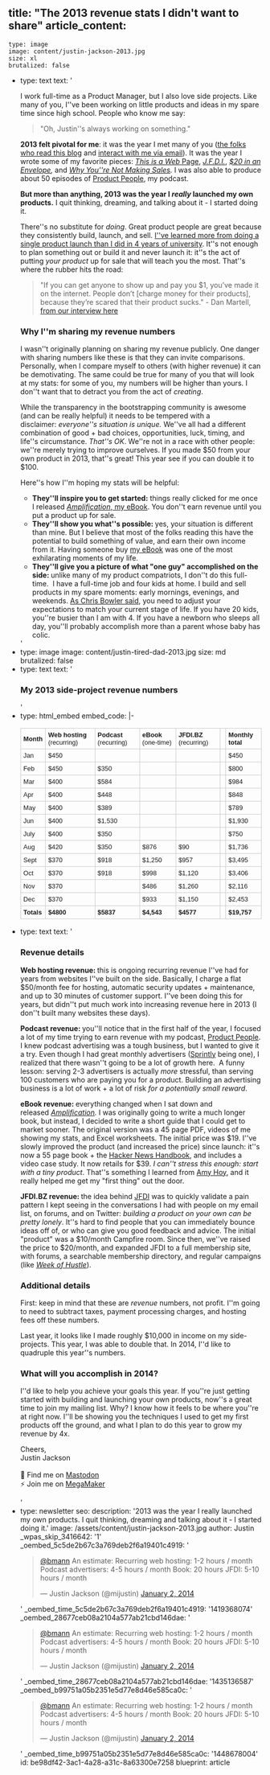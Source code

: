 title: "The 2013 revenue stats I didn't want to share"
article_content:
  -
    type: image
    image: content/justin-jackson-2013.jpg
    size: xl
    brutalized: false
  -
    type: text
    text: '<p>I work full-time as a Product Manager, but I also love side projects. Like many of you, I''ve been working on little products and ideas in my spare time since high school. People who know me say:</p><blockquote><p>"Oh, Justin''s always working on something."</p></blockquote><p><strong>2013 felt pivotal for me</strong>: it was the year I met many of you (<a href="http://justinjackson.ca">the folks who read this blog</a>&nbsp;and <a href="http://justinjackson.ca/newsletter">interact with me via email</a>). It was the year I wrote some of my favorite pieces:&nbsp;<a href="http://justinjackson.ca/words.html"><em>This is a Web</em> Page</a>,&nbsp;<a href="http://justinjackson.ca/jfdi.html"><em>J.F.D.I.</em></a>, <i><a href="http://justinjackson.ca/why-you-need-a-week-of-hustle/">$20 in an Envelope</a>,&nbsp;</i>and&nbsp;<em><a href="http://justinjackson.ca/sales/">Why You''re Not Making Sales</a>.</em> I was also able to produce about 50 episodes of <a href="https://www.productpeople.tv">Product People</a>, my podcast.</p><p><strong>But more than anything, 2013 was the year I <em>really</em>&nbsp;launched my own products.</strong> I quit thinking, dreaming, and talking about it - I started doing it.</p><p>There''s no substitute for&nbsp;<em>doing</em>. Great product people are great because they consistently build, launch, and sell. <a href="https://twitter.com/mijustin/status/418169996120846336">I''ve learned more from doing a single product launch than I did in 4 years of university</a>. It''s not enough to plan something out or build it and never launch it: it''s the act of putting <em>your product</em>&nbsp;up for sale that will teach you the most. That''s where the rubber hits the road:</p><blockquote><p>"If you can get anyone to show up and pay you $1, you’ve made it on the internet.&nbsp;People don’t [charge money for their products], because they’re scared that their product sucks." - Dan Martell, <a href="https://www.productpeople.tv/2013/06/12/ep30-dan-martells-story-from-rehab-to-san-francisco/">from our interview here</a></p></blockquote><h3>Why I''m sharing my revenue numbers</h3><p>I wasn''t originally planning on sharing my revenue publicly. One danger with sharing numbers like these is that they can invite comparisons. Personally, when I compare myself to others (with higher revenue) it can be demotivating. The same could be true for many of you that will look at my stats: for some of you, my numbers will be higher than yours. I don''t want that to detract you from the act of&nbsp;<em>creating</em>.</p><p>While the transparency in the bootstrapping community is awesome (and can be really helpful) it needs to be tempered with a disclaimer:&nbsp;<em>everyone''s situation is unique.&nbsp;</em>We''ve all had a different combination of good + bad choices, opportunities, luck, timing, and life''s circumstance.&nbsp;<em>That''s OK</em>. We''re not in a race with other people: we''re merely trying to improve ourselves. If you made $50 from your own product in 2013, that''s great! This year see if you can double it to $100.</p><p>Here''s how I''m hoping my stats will be helpful:</p><ul><li><strong>They''ll inspire you to get started:</strong> things really clicked for me once I released <a href="https://gumroad.com/l/amplification"><em>Amplification</em>, my eBook</a>. You don''t earn revenue until you put a product up for sale.</li><li><strong>They''ll show you what''s possible:&nbsp;</strong>yes, your situation is different than mine. But I believe that most of the folks reading this have the potential to build something of value, and earn their own income from it. Having someone buy&nbsp;<a href="https://gumroad.com/l/amplification">my eBook</a>&nbsp;was one of the most exhilarating moments of my life.</li><li><strong>They''ll give you a picture of what "one guy" accomplished on the side:&nbsp;</strong>unlike many of my product compatriots, I don''t do this full-time. &nbsp;I have a full-time job and four kids at home.&nbsp;I build and sell products in my spare moments: early mornings, evenings, and weekends.&nbsp;<a href="http://log.chrisbowler.com/post/33834004619/overcoming-project-guilt">As Chris Bowler said</a>, you need to adjust your expectations to match your current stage of life. If you have 20 kids, you''re busier than I am with 4. If you have a newborn who sleeps all day, you''ll probably accomplish more than a parent whose baby has colic.</li></ul>'
  -
    type: image
    image: content/justin-tired-dad-2013.jpg
    size: md
    brutalized: false
  -
    type: text
    text: '<h3>My 2013 side-project revenue numbers</h3>'
  -
    type: html_embed
    embed_code: |-
      <table width="100%" cellspacing="0" cellpadding="5">
      <tbody>
      <tr>
      <td style="font-size: 0.8em; font-family: Arial, Helvetica, sans-serif; border: 1px #CCC solid; padding: 5px;"><strong>Month</strong></td>
      <td style="font-size: 0.8em; font-family: Arial, Helvetica, sans-serif; border: 1px #CCC solid; padding: 5px;"><strong>Web hosting</strong> (recurring)</td>
      <td style="font-size: 0.8em; font-family: Arial, Helvetica, sans-serif; border: 1px #CCC solid; padding: 5px;"><strong>Podcast</strong> (recurring)</td>
      <td style="font-size: 0.8em; font-family: Arial, Helvetica, sans-serif; border: 1px #CCC solid; padding: 5px;"><strong>eBook</strong> (one-time)</td>
      <td style="font-size: 0.8em; font-family: Arial, Helvetica, sans-serif; border: 1px #CCC solid; padding: 5px;"><strong>JFDI.BZ</strong> (recurring)</td>
      <td style="font-size: 0.8em; font-family: Arial, Helvetica, sans-serif; border: 1px #CCC solid; padding: 5px;"></td>
      <td style="font-size: 0.8em; font-family: Arial, Helvetica, sans-serif; border: 1px #CCC solid; padding: 5px;"><strong>Monthly total</strong></td>
      </tr>
      <tr>
      <td style="font-size: 0.8em; font-family: Arial, Helvetica, sans-serif; border: 1px #CCC solid; padding: 5px;">Jan</td>
      <td style="font-size: 0.8em; font-family: Arial, Helvetica, sans-serif; border: 1px #CCC solid; padding: 5px;">$450</td>
      <td style="font-size: 0.8em; font-family: Arial, Helvetica, sans-serif; border: 1px #CCC solid; padding: 5px;"></td>
      <td style="font-size: 0.8em; font-family: Arial, Helvetica, sans-serif; border: 1px #CCC solid; padding: 5px;"></td>
      <td style="font-size: 0.8em; font-family: Arial, Helvetica, sans-serif; border: 1px #CCC solid; padding: 5px;"></td>
      <td style="font-size: 0.8em; font-family: Arial, Helvetica, sans-serif; border: 1px #CCC solid; padding: 5px;"></td>
      <td style="font-size: 0.8em; font-family: Arial, Helvetica, sans-serif; border: 1px #CCC solid; padding: 5px;">$450</td>
      </tr>
      <tr>
      <td style="font-size: 0.8em; font-family: Arial, Helvetica, sans-serif; border: 1px #CCC solid; padding: 5px;">Feb</td>
      <td style="font-size: 0.8em; font-family: Arial, Helvetica, sans-serif; border: 1px #CCC solid; padding: 5px;">$450</td>
      <td style="font-size: 0.8em; font-family: Arial, Helvetica, sans-serif; border: 1px #CCC solid; padding: 5px;">$350</td>
      <td style="font-size: 0.8em; font-family: Arial, Helvetica, sans-serif; border: 1px #CCC solid; padding: 5px;"></td>
      <td style="font-size: 0.8em; font-family: Arial, Helvetica, sans-serif; border: 1px #CCC solid; padding: 5px;"></td>
      <td style="font-size: 0.8em; font-family: Arial, Helvetica, sans-serif; border: 1px #CCC solid; padding: 5px;"></td>
      <td style="font-size: 0.8em; font-family: Arial, Helvetica, sans-serif; border: 1px #CCC solid; padding: 5px;">$800</td>
      </tr>
      <tr>
      <td style="font-size: 0.8em; font-family: Arial, Helvetica, sans-serif; border: 1px #CCC solid; padding: 5px;">Mar</td>
      <td style="font-size: 0.8em; font-family: Arial, Helvetica, sans-serif; border: 1px #CCC solid; padding: 5px;">$400</td>
      <td style="font-size: 0.8em; font-family: Arial, Helvetica, sans-serif; border: 1px #CCC solid; padding: 5px;">$584</td>
      <td style="font-size: 0.8em; font-family: Arial, Helvetica, sans-serif; border: 1px #CCC solid; padding: 5px;"></td>
      <td style="font-size: 0.8em; font-family: Arial, Helvetica, sans-serif; border: 1px #CCC solid; padding: 5px;"></td>
      <td style="font-size: 0.8em; font-family: Arial, Helvetica, sans-serif; border: 1px #CCC solid; padding: 5px;"></td>
      <td style="font-size: 0.8em; font-family: Arial, Helvetica, sans-serif; border: 1px #CCC solid; padding: 5px;">$984</td>
      </tr>
      <tr>
      <td style="font-size: 0.8em; font-family: Arial, Helvetica, sans-serif; border: 1px #CCC solid; padding: 5px;">Apr</td>
      <td style="font-size: 0.8em; font-family: Arial, Helvetica, sans-serif; border: 1px #CCC solid; padding: 5px;">$400</td>
      <td style="font-size: 0.8em; font-family: Arial, Helvetica, sans-serif; border: 1px #CCC solid; padding: 5px;">$448</td>
      <td style="font-size: 0.8em; font-family: Arial, Helvetica, sans-serif; border: 1px #CCC solid; padding: 5px;"></td>
      <td style="font-size: 0.8em; font-family: Arial, Helvetica, sans-serif; border: 1px #CCC solid; padding: 5px;"></td>
      <td style="font-size: 0.8em; font-family: Arial, Helvetica, sans-serif; border: 1px #CCC solid; padding: 5px;"></td>
      <td style="font-size: 0.8em; font-family: Arial, Helvetica, sans-serif; border: 1px #CCC solid; padding: 5px;">$848</td>
      </tr>
      <tr>
      <td style="font-size: 0.8em; font-family: Arial, Helvetica, sans-serif; border: 1px #CCC solid; padding: 5px;">May</td>
      <td style="font-size: 0.8em; font-family: Arial, Helvetica, sans-serif; border: 1px #CCC solid; padding: 5px;">$400</td>
      <td style="font-size: 0.8em; font-family: Arial, Helvetica, sans-serif; border: 1px #CCC solid; padding: 5px;">$389</td>
      <td style="font-size: 0.8em; font-family: Arial, Helvetica, sans-serif; border: 1px #CCC solid; padding: 5px;"></td>
      <td style="font-size: 0.8em; font-family: Arial, Helvetica, sans-serif; border: 1px #CCC solid; padding: 5px;"></td>
      <td style="font-size: 0.8em; font-family: Arial, Helvetica, sans-serif; border: 1px #CCC solid; padding: 5px;"></td>
      <td style="font-size: 0.8em; font-family: Arial, Helvetica, sans-serif; border: 1px #CCC solid; padding: 5px;">$789</td>
      </tr>
      <tr>
      <td style="font-size: 0.8em; font-family: Arial, Helvetica, sans-serif; border: 1px #CCC solid; padding: 5px;">Jun</td>
      <td style="font-size: 0.8em; font-family: Arial, Helvetica, sans-serif; border: 1px #CCC solid; padding: 5px;">$400</td>
      <td style="font-size: 0.8em; font-family: Arial, Helvetica, sans-serif; border: 1px #CCC solid; padding: 5px;">$1,530</td>
      <td style="font-size: 0.8em; font-family: Arial, Helvetica, sans-serif; border: 1px #CCC solid; padding: 5px;"></td>
      <td style="font-size: 0.8em; font-family: Arial, Helvetica, sans-serif; border: 1px #CCC solid; padding: 5px;"></td>
      <td style="font-size: 0.8em; font-family: Arial, Helvetica, sans-serif; border: 1px #CCC solid; padding: 5px;"></td>
      <td style="font-size: 0.8em; font-family: Arial, Helvetica, sans-serif; border: 1px #CCC solid; padding: 5px;">$1,930</td>
      </tr>
      <tr>
      <td style="font-size: 0.8em; font-family: Arial, Helvetica, sans-serif; border: 1px #CCC solid; padding: 5px;">July</td>
      <td style="font-size: 0.8em; font-family: Arial, Helvetica, sans-serif; border: 1px #CCC solid; padding: 5px;">$400</td>
      <td style="font-size: 0.8em; font-family: Arial, Helvetica, sans-serif; border: 1px #CCC solid; padding: 5px;">$350</td>
      <td style="font-size: 0.8em; font-family: Arial, Helvetica, sans-serif; border: 1px #CCC solid; padding: 5px;"></td>
      <td style="font-size: 0.8em; font-family: Arial, Helvetica, sans-serif; border: 1px #CCC solid; padding: 5px;"></td>
      <td style="font-size: 0.8em; font-family: Arial, Helvetica, sans-serif; border: 1px #CCC solid; padding: 5px;"></td>
      <td style="font-size: 0.8em; font-family: Arial, Helvetica, sans-serif; border: 1px #CCC solid; padding: 5px;">$750</td>
      </tr>
      <tr>
      <td style="font-size: 0.8em; font-family: Arial, Helvetica, sans-serif; border: 1px #CCC solid; padding: 5px;">Aug</td>
      <td style="font-size: 0.8em; font-family: Arial, Helvetica, sans-serif; border: 1px #CCC solid; padding: 5px;">$420</td>
      <td style="font-size: 0.8em; font-family: Arial, Helvetica, sans-serif; border: 1px #CCC solid; padding: 5px;">$350</td>
      <td style="font-size: 0.8em; font-family: Arial, Helvetica, sans-serif; border: 1px #CCC solid; padding: 5px;">$876</td>
      <td style="font-size: 0.8em; font-family: Arial, Helvetica, sans-serif; border: 1px #CCC solid; padding: 5px;">$90</td>
      <td style="font-size: 0.8em; font-family: Arial, Helvetica, sans-serif; border: 1px #CCC solid; padding: 5px;"></td>
      <td style="font-size: 0.8em; font-family: Arial, Helvetica, sans-serif; border: 1px #CCC solid; padding: 5px;">$1,736</td>
      </tr>
      <tr>
      <td style="font-size: 0.8em; font-family: Arial, Helvetica, sans-serif; border: 1px #CCC solid; padding: 5px;">Sept</td>
      <td style="font-size: 0.8em; font-family: Arial, Helvetica, sans-serif; border: 1px #CCC solid; padding: 5px;">$370</td>
      <td style="font-size: 0.8em; font-family: Arial, Helvetica, sans-serif; border: 1px #CCC solid; padding: 5px;">$918</td>
      <td style="font-size: 0.8em; font-family: Arial, Helvetica, sans-serif; border: 1px #CCC solid; padding: 5px;">$1,250</td>
      <td style="font-size: 0.8em; font-family: Arial, Helvetica, sans-serif; border: 1px #CCC solid; padding: 5px;">$957</td>
      <td style="font-size: 0.8em; font-family: Arial, Helvetica, sans-serif; border: 1px #CCC solid; padding: 5px;"></td>
      <td style="font-size: 0.8em; font-family: Arial, Helvetica, sans-serif; border: 1px #CCC solid; padding: 5px;">$3,495</td>
      </tr>
      <tr>
      <td style="font-size: 0.8em; font-family: Arial, Helvetica, sans-serif; border: 1px #CCC solid; padding: 5px;">Oct</td>
      <td style="font-size: 0.8em; font-family: Arial, Helvetica, sans-serif; border: 1px #CCC solid; padding: 5px;">$370</td>
      <td style="font-size: 0.8em; font-family: Arial, Helvetica, sans-serif; border: 1px #CCC solid; padding: 5px;">$918</td>
      <td style="font-size: 0.8em; font-family: Arial, Helvetica, sans-serif; border: 1px #CCC solid; padding: 5px;">$998</td>
      <td style="font-size: 0.8em; font-family: Arial, Helvetica, sans-serif; border: 1px #CCC solid; padding: 5px;">$1,120</td>
      <td style="font-size: 0.8em; font-family: Arial, Helvetica, sans-serif; border: 1px #CCC solid; padding: 5px;"></td>
      <td style="font-size: 0.8em; font-family: Arial, Helvetica, sans-serif; border: 1px #CCC solid; padding: 5px;">$3,406</td>
      </tr>
      <tr>
      <td style="font-size: 0.8em; font-family: Arial, Helvetica, sans-serif; border: 1px #CCC solid; padding: 5px;">Nov</td>
      <td style="font-size: 0.8em; font-family: Arial, Helvetica, sans-serif; border: 1px #CCC solid; padding: 5px;">$370</td>
      <td style="font-size: 0.8em; font-family: Arial, Helvetica, sans-serif; border: 1px #CCC solid; padding: 5px;"></td>
      <td style="font-size: 0.8em; font-family: Arial, Helvetica, sans-serif; border: 1px #CCC solid; padding: 5px;">$486</td>
      <td style="font-size: 0.8em; font-family: Arial, Helvetica, sans-serif; border: 1px #CCC solid; padding: 5px;">$1,260</td>
      <td style="font-size: 0.8em; font-family: Arial, Helvetica, sans-serif; border: 1px #CCC solid; padding: 5px;"></td>
      <td style="font-size: 0.8em; font-family: Arial, Helvetica, sans-serif; border: 1px #CCC solid; padding: 5px;">$2,116</td>
      </tr>
      <tr>
      <td style="font-size: 0.8em; font-family: Arial, Helvetica, sans-serif; border: 1px #CCC solid; padding: 5px;">Dec</td>
      <td style="font-size: 0.8em; font-family: Arial, Helvetica, sans-serif; border: 1px #CCC solid; padding: 5px;">$370</td>
      <td style="font-size: 0.8em; font-family: Arial, Helvetica, sans-serif; border: 1px #CCC solid; padding: 5px;"></td>
      <td style="font-size: 0.8em; font-family: Arial, Helvetica, sans-serif; border: 1px #CCC solid; padding: 5px;">$933</td>
      <td style="font-size: 0.8em; font-family: Arial, Helvetica, sans-serif; border: 1px #CCC solid; padding: 5px;">$1,150</td>
      <td style="font-size: 0.8em; font-family: Arial, Helvetica, sans-serif; border: 1px #CCC solid; padding: 5px;"></td>
      <td style="font-size: 0.8em; font-family: Arial, Helvetica, sans-serif; border: 1px #CCC solid; padding: 5px;">$2,453</td>
      </tr>
      <tr>
      <td style="font-size: 0.8em; font-family: Arial, Helvetica, sans-serif; border: 1px #CCC solid; padding: 5px;"><strong>Totals</strong></td>
      <td style="font-size: 0.8em; font-family: Arial, Helvetica, sans-serif; border: 1px #CCC solid; padding: 5px;"><strong>$4800</strong></td>
      <td style="font-size: 0.8em; font-family: Arial, Helvetica, sans-serif; border: 1px #CCC solid; padding: 5px;"><strong>$5837</strong></td>
      <td style="font-size: 0.8em; font-family: Arial, Helvetica, sans-serif; border: 1px #CCC solid; padding: 5px;"><strong>$4,543</strong></td>
      <td style="font-size: 0.8em; font-family: Arial, Helvetica, sans-serif; border: 1px #CCC solid; padding: 5px;"><strong>$4577</strong></td>
      <td style="font-size: 0.8em; font-family: Arial, Helvetica, sans-serif; border: 1px #CCC solid; padding: 5px;"></td>
      <td style="font-size: 0.8em; font-family: Arial, Helvetica, sans-serif; border: 1px #CCC solid; padding: 5px;"><strong>$19,757</strong></td>
      </tr>
      </tbody>
      </table>
  -
    type: text
    text: '<h3>Revenue details</h3><p><strong>Web hosting revenue:&nbsp;</strong>this is ongoing recurring revenue I''ve had for years from websites I''ve built on the side. Basically, I charge a flat $50/month fee for hosting, automatic security updates + maintenance, and up to 30 minutes of customer support. I''ve been doing this for years, but didn''t put much work into increasing revenue here in 2013 (I don''t built many websites these days).</p><p><strong>Podcast revenue:&nbsp;</strong>you''ll notice that in the first half of the year, I focused a lot of my time trying to earn revenue with my podcast, <a href="https://www.productpeople.tv">Product People</a>. I knew podcast advertising was a tough business, but I wanted to give it a try. Even though I had great monthly advertisers (<a href="http://sprint.ly">Sprintly</a> being one), I realized that there wasn''t going to be a lot of growth here. &nbsp;A funny lesson: serving 2-3 advertisers is actually&nbsp;<em>more&nbsp;</em>stressful, than serving 100 customers who are paying you for a product. Building an advertising business is a lot of work + a lot of risk <em>for a potentially small reward</em>.</p><p><strong>eBook revenue:&nbsp;</strong>everything changed when I sat down and released&nbsp;<em><a href="https://gum.co/amplification">Amplification</a>.</em>&nbsp;I was originally going to write a much longer book, but instead, I decided to write a short guide that I could get to market sooner. The original version was a 45 page PDF, videos of me showing my stats, and Excel worksheets. The initial price was $19. I''ve slowly improved the product (and increased the price) since launch: it''s now a 55 page book + the <a href="http://buildandlaunch.net/book/the-hacker-news-handbook/">Hacker News Handbook</a>, and includes a video case study. It now retails for $39.&nbsp;<em>I can''t stress this enough: start with a tiny product</em>. That''s something I learned from <a href="http://unicornfree.com">Amy Hoy</a>, and it really helped me get my "first thing" out the door.</p><p><strong>JFDI.BZ revenue:&nbsp;</strong>the idea behind <a href="https://megamaker.co">JFDI</a> was to quickly validate a pain pattern I kept seeing in the conversations I had with people on my email list, on forums, and on Twitter: <em>building a product on your own can be pretty lonely</em>. It''s hard to find people that you can immediately bounce ideas off of, or who can give you good feedback and advice. The initial "product" was a $10/month Campfire room. Since then, we''ve raised the price to $20/month, and expanded JFDI to a full membership site, with forums, a searchable membership directory, and regular campaigns (like&nbsp;<a href="http://justinjackson.ca/why-you-need-a-week-of-hustle/"><em>Week of Hustle</em></a>).</p><h3>Additional details</h3><p>First: keep in mind that these are&nbsp;<em>revenue</em> numbers, not profit. I''m going to need to subtract taxes, payment processing charges, and hosting fees off these numbers.</p><p>Last year, it looks like I made roughly $10,000 in income on my side-projects. This year, I was able to double that. In 2014, I''d like to quadruple this year''s numbers.</p><h3>What will you accomplish in 2014?</h3><p>I''d like to help you achieve your goals this year. If you''re just getting started with building and launching your own products, now''s a great time to join my mailing list. Why? I know how it feels to be where you''re at right now. I''ll be showing you the techniques I used to get my first products off the ground, and what I plan to do this year to grow my revenue by 4x.</p><p>Cheers,<br>Justin Jackson<br><br>🐘 Find me on&nbsp;<a href="https://mastodon.social/@mijustin">Mastodon</a><br>⚡ Join me on&nbsp;<a href="https://megamaker.co/">MegaMaker</a></p>'
  -
    type: newsletter
seo:
  description: '2013 was the year I really launched my own products. I quit thinking, dreaming and talking about it - I started doing it.'
  image: /assets/content/justin-jackson-2013.jpg
author: Justin
_wpas_skip_3416642: '1'
_oembed_5c5de2b67c3a769deb2f6a19401c4919: '<blockquote class="twitter-tweet" width="550"><p><a href="https://twitter.com/bmann">@bmann</a> An estimate:&#10;Recurring web hosting: 1-2 hours / month&#10;Podcast advertisers: 4-5 hours / month&#10;Book: 20 hours&#10;JFDI: 5-10 hours / month</p>&mdash; Justin Jackson (@mijustin) <a href="https://twitter.com/mijustin/status/418543122461626368">January 2, 2014</a></blockquote><script async src="//platform.twitter.com/widgets.js" charset="utf-8"></script>'
_oembed_time_5c5de2b67c3a769deb2f6a19401c4919: '1419368074'
_oembed_28677ceb08a2104a577ab21cbd146dae: '<blockquote class="twitter-tweet" width="550"><p lang="en" dir="ltr"><a href="https://twitter.com/bmann">@bmann</a> An estimate:&#10;Recurring web hosting: 1-2 hours / month&#10;Podcast advertisers: 4-5 hours / month&#10;Book: 20 hours&#10;JFDI: 5-10 hours / month</p>&mdash; Justin Jackson (@mijustin) <a href="https://twitter.com/mijustin/status/418543122461626368">January 2, 2014</a></blockquote><script async src="//platform.twitter.com/widgets.js" charset="utf-8"></script>'
_oembed_time_28677ceb08a2104a577ab21cbd146dae: '1435136587'
_oembed_b99751a05b2351e5d77e8d46e585ca0c: '<blockquote class="twitter-tweet" width="550"><p lang="en" dir="ltr"><a href="https://twitter.com/bmann">@bmann</a> An estimate:&#10;Recurring web hosting: 1-2 hours / month&#10;Podcast advertisers: 4-5 hours / month&#10;Book: 20 hours&#10;JFDI: 5-10 hours / month</p>&mdash; Justin Jackson (@mijustin) <a href="https://twitter.com/mijustin/status/418543122461626368">January 2, 2014</a></blockquote><script async src="//platform.twitter.com/widgets.js" charset="utf-8"></script>'
_oembed_time_b99751a05b2351e5d77e8d46e585ca0c: '1448678004'
id: be98df42-3ac1-4a28-a31c-8a63300e7258
blueprint: article
